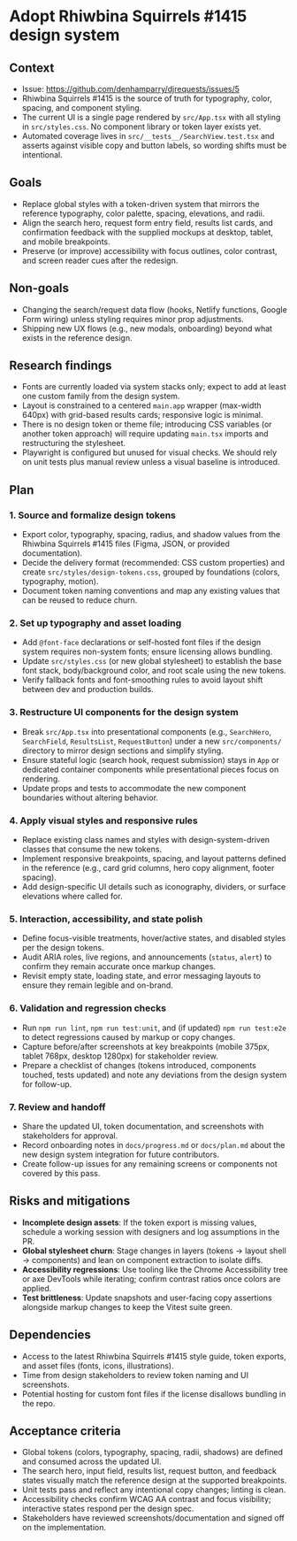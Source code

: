 # Adopt Rhiwbina Squirrels #1415 design system

## Context
- Issue: https://github.com/denhamparry/djrequests/issues/5
- Rhiwbina Squirrels #1415 is the source of truth for typography, color, spacing, and component styling.
- The current UI is a single page rendered by `src/App.tsx` with all styling in `src/styles.css`. No component library or token layer exists yet.
- Automated coverage lives in `src/__tests__/SearchView.test.tsx` and asserts against visible copy and button labels, so wording shifts must be intentional.

## Goals
- Replace global styles with a token-driven system that mirrors the reference typography, color palette, spacing, elevations, and radii.
- Align the search hero, request form entry field, results list cards, and confirmation feedback with the supplied mockups at desktop, tablet, and mobile breakpoints.
- Preserve (or improve) accessibility with focus outlines, color contrast, and screen reader cues after the redesign.

## Non-goals
- Changing the search/request data flow (hooks, Netlify functions, Google Form wiring) unless styling requires minor prop adjustments.
- Shipping new UX flows (e.g., new modals, onboarding) beyond what exists in the reference design.

## Research findings
- Fonts are currently loaded via system stacks only; expect to add at least one custom family from the design system.
- Layout is constrained to a centered `main.app` wrapper (max-width 640px) with grid-based results cards; responsive logic is minimal.
- There is no design token or theme file; introducing CSS variables (or another token approach) will require updating `main.tsx` imports and restructuring the stylesheet.
- Playwright is configured but unused for visual checks. We should rely on unit tests plus manual review unless a visual baseline is introduced.

## Plan

### 1. Source and formalize design tokens
- Export color, typography, spacing, radius, and shadow values from the Rhiwbina Squirrels #1415 files (Figma, JSON, or provided documentation).
- Decide the delivery format (recommended: CSS custom properties) and create `src/styles/design-tokens.css`, grouped by foundations (colors, typography, motion).
- Document token naming conventions and map any existing values that can be reused to reduce churn.

### 2. Set up typography and asset loading
- Add `@font-face` declarations or self-hosted font files if the design system requires non-system fonts; ensure licensing allows bundling.
- Update `src/styles.css` (or new global stylesheet) to establish the base font stack, body/background color, and root scale using the new tokens.
- Verify fallback fonts and font-smoothing rules to avoid layout shift between dev and production builds.

### 3. Restructure UI components for the design system
- Break `src/App.tsx` into presentational components (e.g., `SearchHero`, `SearchField`, `ResultsList`, `RequestButton`) under a new `src/components/` directory to mirror design sections and simplify styling.
- Ensure stateful logic (search hook, request submission) stays in `App` or dedicated container components while presentational pieces focus on rendering.
- Update props and tests to accommodate the new component boundaries without altering behavior.

### 4. Apply visual styles and responsive rules
- Replace existing class names and styles with design-system-driven classes that consume the new tokens.
- Implement responsive breakpoints, spacing, and layout patterns defined in the reference (e.g., card grid columns, hero copy alignment, footer spacing).
- Add design-specific UI details such as iconography, dividers, or surface elevations where called for.

### 5. Interaction, accessibility, and state polish
- Define focus-visible treatments, hover/active states, and disabled styles per the design tokens.
- Audit ARIA roles, live regions, and announcements (`status`, `alert`) to confirm they remain accurate once markup changes.
- Revisit empty state, loading state, and error messaging layouts to ensure they remain legible and on-brand.

### 6. Validation and regression checks
- Run `npm run lint`, `npm run test:unit`, and (if updated) `npm run test:e2e` to detect regressions caused by markup or copy changes.
- Capture before/after screenshots at key breakpoints (mobile 375px, tablet 768px, desktop 1280px) for stakeholder review.
- Prepare a checklist of changes (tokens introduced, components touched, tests updated) and note any deviations from the design system for follow-up.

### 7. Review and handoff
- Share the updated UI, token documentation, and screenshots with stakeholders for approval.
- Record onboarding notes in `docs/progress.md` or `docs/plan.md` about the new design system integration for future contributors.
- Create follow-up issues for any remaining screens or components not covered by this pass.

## Risks and mitigations
- **Incomplete design assets**: If the token export is missing values, schedule a working session with designers and log assumptions in the PR.
- **Global stylesheet churn**: Stage changes in layers (tokens → layout shell → components) and lean on component extraction to isolate diffs.
- **Accessibility regressions**: Use tooling like the Chrome Accessibility tree or axe DevTools while iterating; confirm contrast ratios once colors are applied.
- **Test brittleness**: Update snapshots and user-facing copy assertions alongside markup changes to keep the Vitest suite green.

## Dependencies
- Access to the latest Rhiwbina Squirrels #1415 style guide, token exports, and asset files (fonts, icons, illustrations).
- Time from design stakeholders to review token naming and UI screenshots.
- Potential hosting for custom font files if the license disallows bundling in the repo.

## Acceptance criteria
- Global tokens (colors, typography, spacing, radii, shadows) are defined and consumed across the updated UI.
- The search hero, input field, results list, request button, and feedback states visually match the reference design at the supported breakpoints.
- Unit tests pass and reflect any intentional copy changes; linting is clean.
- Accessibility checks confirm WCAG AA contrast and focus visibility; interactive states respond per the design spec.
- Stakeholders have reviewed screenshots/documentation and signed off on the implementation.
